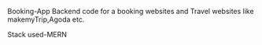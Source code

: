 Booking-App
Backend code for a booking websites and Travel websites like makemyTrip,Agoda etc.

Stack used-MERN
